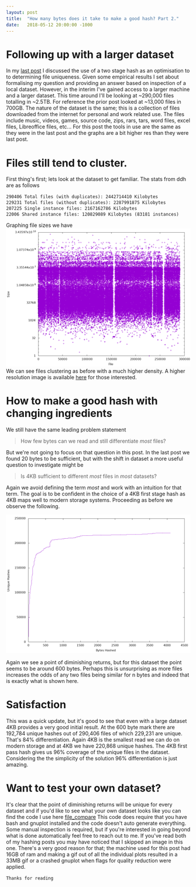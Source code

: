 ```yaml
---
layout: post
title:  "How many bytes does it take to make a good hash? Part 2."
date:   2018-05-12 20:00:00 -1000
---
```

# Following up with a larger dataset
In my [last post]() I discussed the use of a two stage hash as an optimisation to to determining file uniqueness. Given some empirical results I set about formalising my question and providing an answer based on inspection of a local dataset. However, in the interim I've gained access to a larger machine and a larger dataset. This time around I'll be looking at ~290,000 files totalling in ~2.5TB. For reference the prior post looked at ~13,000 files in 700GB. The nature of the dataset is the same; this is a collection of files downloaded from the internet for personal and work related use. The files include music, videos, games, source code, zips, rars, tars, word files, excel files, Libreoffice files, etc... For this post the tools in use are the same as they were in the last post and the graphs are a bit higher res than they were last post.

# Files still tend to cluster.
First thing's first; lets look at the dataset to get familiar. The stats from ddh are as follows
```
290406 Total files (with duplicates): 2442714410 Kilobytes
229231 Total files (without duplicates): 2287991875 Kilobytes
207225 Single instance files: 2167162786 Kilobytes
22006 Shared instance files: 120829089 Kilobytes (83181 instances)
```
Graphing file sizes we have
![Files clustering](https://raw.githubusercontent.com/darakian/darakian.github.io/master/_images/2018-05-12-how-many-bytes-part2/sizes.png)
We can see files clustering as before with a much higher density. A higher resolution image is available [here](https://raw.githubusercontent.com/darakian/darakian.github.io/master/_images/2018-05-12-how-many-bytes-part2/sizes2.png) for those interested.

# How to make a good hash with changing ingredients
We still have the same leading problem statement
> How few bytes can we read and still differentiate *most* files?

But we're not going to focus on that question in this post. In the last post we found 20 bytes to be sufficient, but with the shift in dataset a more useful question to investigate might be
> Is 4KB sufficient to different *most* files in *most* datasets?

Again we avoid defining the term *most* and work with an intuition for that term. The goal is to be confident in the choice of a 4KB first stage hash as 4KB maps well to modern storage systems. Proceeding as before we observe the following.

![Files clustering](https://raw.githubusercontent.com/darakian/darakian.github.io/master/_images/2018-05-12-how-many-bytes-part2/histogram.png)

Again we see a point of diminishing returns, but for this dataset the point seems to be around 600 bytes. Perhaps this is unsurprising as more files increases the odds of any two files being similar for n bytes and indeed that is exactly what is shown here.

# Satisfaction
This was a quick update, but it's good to see that even with a large dataset 4KB provides a very good initial result. At the 600 byte mark there are 192,784 unique hashes out of 290,406 files of which 229,231 are unique. That's 84% differentiation. Again 4KB is the smallest read we can do on modern storage and at 4KB we have 220,868 unique hashes. The 4KB first pass hash gives us 96% coverage of the unique files in the dataset. Considering the the simplicity of the solution 96% differentiation is just amazing.


# Want to test your own dataset?
It's clear that the point of diminishing returns will be unique for every dataset and if you'd like to see what your own dataset looks like you can find the code I use here
[file_compare](https://github.com/darakian/rustExperiments/tree/master/file_compare)
This code does require that you have bash and gnuplot installed and the code doesn't auto generate everything. Some manual inspection is required, but if you're interested in going beyond what is done automatically feel free to reach out to me. If you've read both of my hashing posts you may have noticed that I skipped an image in this one. There's a very good reason for that; the machine used for this post had 16GB of ram and making a gif out of all the individual plots resulted in a 33MB gif or a crashed gnuplot when flags for quality reduction were applied.


```
Thanks for reading
```
